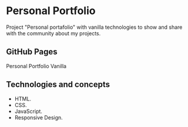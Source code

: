 # Personal Portfolio

Project "Personal portafolio" with vanilla technologies to show and share with the community about my projects.

## GitHub Pages

Personal Portfolio Vanilla

## Technologies and concepts

- HTML.
- CSS.
- JavaScript.
- Responsive Design.

